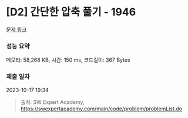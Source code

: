 # [D2] 간단한 압축 풀기 - 1946 

[문제 링크](https://swexpertacademy.com/main/code/problem/problemDetail.do?contestProbId=AV5PmkDKAOMDFAUq) 

### 성능 요약

메모리: 58,268 KB, 시간: 150 ms, 코드길이: 367 Bytes

### 제출 일자

2023-10-17 19:34



> 출처: SW Expert Academy, https://swexpertacademy.com/main/code/problem/problemList.do